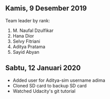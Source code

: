 Kamis, 9 Desember 2019
---------------
Team leader by rank:
1. M. Naufal Dzulfikar
2. Hana Dior
3. Selvy Fitriani
4. Aditya Pratama
5. Sayid Abyan

Sabtu, 12 Januari 2020
---------------
- Added user for Aditya-sim username adima
- Cloned SD card to backup SD card
- Watched Udacity's git tutorial